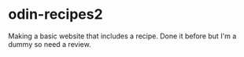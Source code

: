 # odin-recipes2
Making a basic website that includes a recipe. Done it before but I'm a dummy so need a review. 
